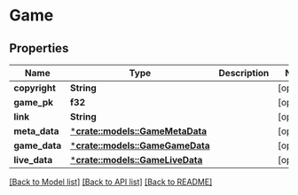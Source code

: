 # Game

## Properties

Name | Type | Description | Notes
------------ | ------------- | ------------- | -------------
**copyright** | **String** |  | [optional] 
**game_pk** | **f32** |  | [optional] 
**link** | **String** |  | [optional] 
**meta_data** | [***crate::models::GameMetaData**](Game_metaData.md) |  | [optional] 
**game_data** | [***crate::models::GameGameData**](Game_gameData.md) |  | [optional] 
**live_data** | [***crate::models::GameLiveData**](Game_liveData.md) |  | [optional] 

[[Back to Model list]](../README.md#documentation-for-models) [[Back to API list]](../README.md#documentation-for-api-endpoints) [[Back to README]](../README.md)


